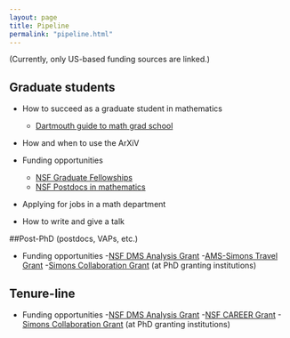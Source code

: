 ```yaml
---
layout: page
title: Pipeline
permalink: "pipeline.html"
---
```


(Currently, only US-based funding sources are linked.)

## Graduate students

- How to succeed as a graduate student in mathematics
	- [Dartmouth guide to math grad school][1]

- How and when to use the ArXiV

- Funding opportunities
	- [NSF Graduate Fellowships][2]
	- [NSF Postdocs in mathematics][3]

- Applying for jobs in a math department

- How to write and give a talk


##Post-PhD (postdocs, VAPs, etc.)

- Funding opportunities
	-[NSF DMS Analysis Grant][4]
	-[AMS-Simons Travel Grant][5]
	-[Simons Collaboration Grant][6] (at PhD granting institutions)

## Tenure-line 
- Funding opportunities
	-[NSF DMS Analysis Grant][4]
	-[NSF CAREER Grant][7]
	-[Simons Collaboration Grant][6] (at PhD granting institutions)


[1]:<https://math.dartmouth.edu/graduate-students/current/guide/GradGuide.pdf>
[2]:<https://www.nsfgrfp.org/>
[3]:<https://www.nsf.gov/funding/pgm_summ.jsp?pims_id=5301>
[4]:<https://www.nsf.gov/funding/pgm_summ.jsp?pims_id=5434>
[5]:<http://www.ams.org/programs/travel-grants/AMS-SimonsTG>
[6]:<https://www.simonsfoundation.org/grant/collaboration-grants-for-mathematicians/>
[7]:<https://www.nsf.gov/funding/pgm_summ.jsp?pims_id=503214>

